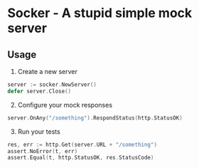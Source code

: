 # Socker - A stupid simple mock server

## Usage

1. Create a new server
```go
server := socker.NewServer()
defer server.Close()
```
2. Configure your mock responses
```go
server.OnAny("/something").RespondStatus(http.StatusOK)
```

3. Run your tests
```go
res, err := http.Get(server.URL + "/something")
assert.NoError(t, err)
assert.Equal(t, http.StatusOK, res.StatusCode)
```